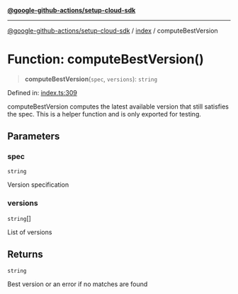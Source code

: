 [**@google-github-actions/setup-cloud-sdk**](../../README.md)

***

[@google-github-actions/setup-cloud-sdk](../../modules.md) / [index](../README.md) / computeBestVersion

# Function: computeBestVersion()

> **computeBestVersion**(`spec`, `versions`): `string`

Defined in: [index.ts:309](https://github.com/google-github-actions/setup-cloud-sdk/blob/main/src/index.ts#L309)

computeBestVersion computes the latest available version that still satisfies
the spec. This is a helper function and is only exported for testing.

## Parameters

### spec

`string`

Version specification

### versions

`string`[]

List of versions

## Returns

`string`

Best version or an error if no matches are found
